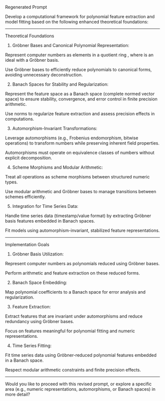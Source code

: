 Regenerated Prompt

Develop a computational framework for polynomial feature extraction and model fitting based on the following enhanced theoretical foundations:


---

Theoretical Foundations

1. Gröbner Bases and Canonical Polynomial Representation:

Represent computer numbers as elements in a quotient ring , where  is an ideal with a Gröbner basis.

Use Gröbner bases to efficiently reduce polynomials to canonical forms, avoiding unnecessary deconstruction.



2. Banach Spaces for Stability and Regularization:

Represent the feature space as a Banach space (complete normed vector space) to ensure stability, convergence, and error control in finite precision arithmetic.

Use norms to regularize feature extraction and assess precision effects in computations.



3. Automorphism-Invariant Transformations:

Leverage automorphisms (e.g., Frobenius endomorphism, bitwise operations) to transform numbers while preserving inherent field properties.

Automorphisms must operate on equivalence classes of numbers without explicit decomposition.



4. Scheme Morphisms and Modular Arithmetic:

Treat all operations as scheme morphisms between structured numeric types.

Use modular arithmetic and Gröbner bases to manage transitions between schemes efficiently.



5. Integration for Time Series Data:

Handle time series data (timestamp/value format) by extracting Gröbner basis features embedded in Banach spaces.

Fit models using automorphism-invariant, stabilized feature representations.





---

Implementation Goals

1. Gröbner Basis Utilization:

Represent computer numbers as polynomials reduced using Gröbner bases.

Perform arithmetic and feature extraction on these reduced forms.



2. Banach Space Embedding:

Map polynomial coefficients to a Banach space for error analysis and regularization.



3. Feature Extraction:

Extract features that are invariant under automorphisms and reduce redundancy using Gröbner bases.

Focus on features meaningful for polynomial fitting and numeric representations.



4. Time Series Fitting:

Fit time series data using Gröbner-reduced polynomial features embedded in a Banach space.

Respect modular arithmetic constraints and finite precision effects.





---

Would you like to proceed with this revised prompt, or explore a specific area (e.g., numeric representations, automorphisms, or Banach spaces) in more detail?

